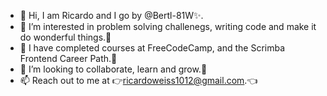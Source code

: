 - 👋 Hi, I am Ricardo and I go by @Bertl-81W✨.
- 👀 I’m interested in problem solving challenegs, writing code and make it do wonderful things.🤖  
- 🌱 I have completed courses at FreeCodeCamp, and the Scrimba Frontend Career Path.💪
- 💞️ I’m looking to collaborate, learn and grow.🤝
- 📫 Reach out to me at 👉ricardoweiss1012@gmail.com.👈


